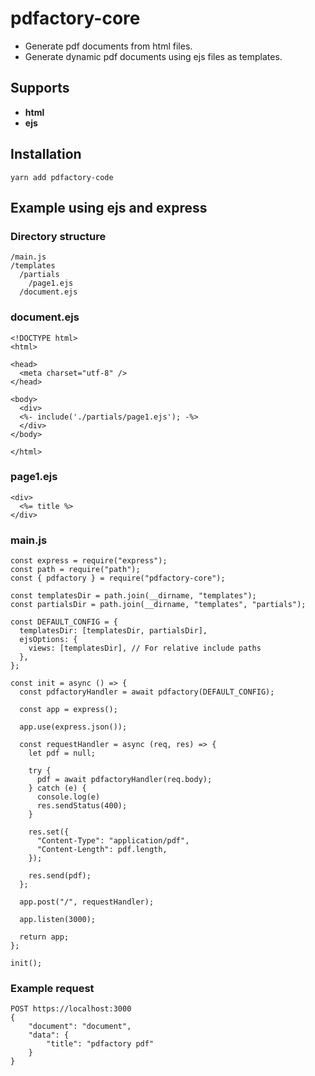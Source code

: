 # pdfactory-core
- Generate pdf documents from html files. 
- Generate dynamic pdf documents using ejs files as templates. 

## Supports
- **html**
- **ejs**
## Installation
```
yarn add pdfactory-code
```

## Example using ejs and express

### Directory structure
```
/main.js
/templates
  /partials
    /page1.ejs
  /document.ejs
```
### document.ejs
```
<!DOCTYPE html>
<html>

<head>
  <meta charset="utf-8" />
</head>

<body>
  <div>
  <%- include('./partials/page1.ejs'); -%>
  </div>
</body>

</html>
```

### page1.ejs
```
<div>
  <%= title %>
</div>
```

### main.js
```
const express = require("express");
const path = require("path");
const { pdfactory } = require("pdfactory-core");

const templatesDir = path.join(__dirname, "templates");
const partialsDir = path.join(__dirname, "templates", "partials");

const DEFAULT_CONFIG = {
  templatesDir: [templatesDir, partialsDir],
  ejsOptions: {
    views: [templatesDir], // For relative include paths  
  },
};

const init = async () => {
  const pdfactoryHandler = await pdfactory(DEFAULT_CONFIG);

  const app = express();

  app.use(express.json());

  const requestHandler = async (req, res) => {
    let pdf = null;

    try {
      pdf = await pdfactoryHandler(req.body);
    } catch (e) {
      console.log(e)
      res.sendStatus(400);
    }
    
    res.set({
      "Content-Type": "application/pdf",
      "Content-Length": pdf.length,
    });

    res.send(pdf);
  };

  app.post("/", requestHandler);

  app.listen(3000);

  return app;
};

init();
```

### Example request
```
POST https://localhost:3000
{
    "document": "document",
    "data": {
        "title": "pdfactory pdf"
    }
}
```